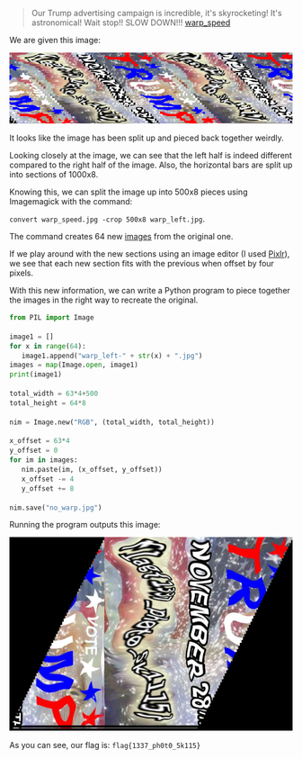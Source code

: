 >Our Trump advertising campaign is incredible, it's skyrocketing! It's astronomical! Wait stop!! SLOW DOWN!!!
>[warp_speed](https://s3.amazonaws.com/hackthevote/warp_speed.5978d1405660e365872cf72dddc7515603f657f12526bd61e56feacf332cccad.jpg)

We are given this image:

![](https://raw.githubusercontent.com/Alaska47/HackTheVote-2016-Writeups/master/forensics/150-Warp-Speed/warp_speed.jpg)

It looks like the image has been split up and pieced back together weirdly. 

Looking closely at the image, we can see that the left half is indeed different compared to the right half of the image. Also, the horizontal bars are split up into sections of 1000x8. 

Knowing this, we can split the image up into 500x8 pieces using Imagemagick with the command: 

`convert warp_speed.jpg -crop 500x8 warp_left.jpg`. 

The command creates 64 new [images](https://raw.githubusercontent.com/Alaska47/HackTheVote-2016-Writeups/master/forensics/150-Warp-Speed/warp_left.zip) from the original one.

If we play around with the new sections using an image editor (I used [Pixlr](pixlr.com/editor/)), we see that each new section fits with the previous when offset by four pixels. 

With this new information, we can write a Python program to piece together the images in the right way to recreate the original.

```python
from PIL import Image

image1 = []
for x in range(64):
   image1.append("warp_left-" + str(x) + ".jpg")
images = map(Image.open, image1)
print(image1)

total_width = 63*4+500
total_height = 64*8

nim = Image.new("RGB", (total_width, total_height))

x_offset = 63*4
y_offset = 0
for im in images:
   nim.paste(im, (x_offset, y_offset))
   x_offset -= 4
   y_offset += 8

nim.save("no_warp.jpg")
```

Running the program outputs this image:

![](https://raw.githubusercontent.com/Alaska47/HackTheVote-2016-Writeups/master/forensics/150-Warp-Speed/no_warp.jpg)

As you can see, our flag is: `flag{1337_ph0t0_5k115}`
